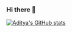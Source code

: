 ### Hi there 👋

<!--
**adi3120/adi3120** is a ✨ _special_ ✨ repository because its `README.md` (this file) appears on your GitHub profile.

Here are some ideas to get you started:

- 🔭 I’m currently working on ...
- 🌱 I’m currently learning ...
- 👯 I’m looking to collaborate on ...
- 🤔 I’m looking for help with ...
- 💬 Ask me about ...
- 📫 How to reach me: ...
- 😄 Pronouns: ...
- ⚡ Fun fact: ...
-->


[![Aditya's GitHub stats](https://github-readme-stats.vercel.app/api?username=adi3120)](https://github.com/anuraghazra/github-readme-stats)

